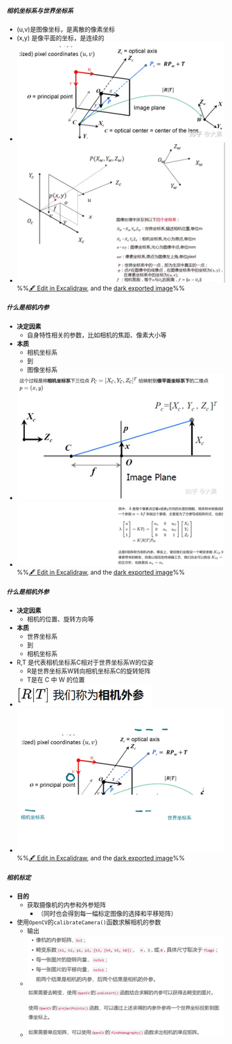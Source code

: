 ##### 相机坐标系与世界坐标系
- (u,v)是图像坐标，是离散的像素坐标
- (x,y) 是像平面的坐标，是连续的
- ![](attachments/%E7%9B%B8%E6%9C%BA%E5%86%85%E5%8F%82%E4%B8%8E%E5%A4%96%E5%8F%82,%E7%9B%B8%E6%9C%BA%E6%A0%87%E5%AE%9A%202023-01-04%2015.22.08.excalidraw.svg)
- ![](attachments/Pasted%20image%2020230104154129.png)
%%[🖋 Edit in Excalidraw](attachments/%E7%9B%B8%E6%9C%BA%E5%86%85%E5%8F%82%E4%B8%8E%E5%A4%96%E5%8F%82,%E7%9B%B8%E6%9C%BA%E6%A0%87%E5%AE%9A%202023-01-04%2015.22.08.excalidraw.md), and the [dark exported image](attachments/%E7%9B%B8%E6%9C%BA%E5%86%85%E5%8F%82%E4%B8%8E%E5%A4%96%E5%8F%82,%E7%9B%B8%E6%9C%BA%E6%A0%87%E5%AE%9A%202023-01-04%2015.22.08.excalidraw.dark.svg)%%
##### 什么是相机内参
- **决定因素**
	- 自身特性相关的参数，比如相机的焦距、像素大小等
- **本质**
	- 相机坐标系
	- 到
	- 图像坐标系
- ![](attachments/Pasted%20image%2020230104152857.png)
- ![](attachments/%E7%9B%B8%E6%9C%BA%E5%86%85%E5%8F%82%E4%B8%8E%E5%A4%96%E5%8F%82,%E7%9B%B8%E6%9C%BA%E6%A0%87%E5%AE%9A%202023-01-04%2015.31.15.excalidraw.svg)
%%[🖋 Edit in Excalidraw](attachments/%E7%9B%B8%E6%9C%BA%E5%86%85%E5%8F%82%E4%B8%8E%E5%A4%96%E5%8F%82,%E7%9B%B8%E6%9C%BA%E6%A0%87%E5%AE%9A%202023-01-04%2015.31.15.excalidraw.md), and the [dark exported image](attachments/%E7%9B%B8%E6%9C%BA%E5%86%85%E5%8F%82%E4%B8%8E%E5%A4%96%E5%8F%82,%E7%9B%B8%E6%9C%BA%E6%A0%87%E5%AE%9A%202023-01-04%2015.31.15.excalidraw.dark.svg)%%
##### 什么是相机外参
- **决定因素**
	- 相机的位置、旋转方向等
- **本质**
	- 世界坐标系
	- 到
	- 相机坐标系
- R,T 是代表相机坐标系C相对于世界坐标系W的位姿
	- R是世界坐标系W转向相机坐标系C的旋转矩阵
	- T是在 C 中 W 的位置
- ![](attachments/Pasted%20image%2020230104153346.png)
- ![](attachments/%E7%9B%B8%E6%9C%BA%E5%86%85%E5%8F%82%E4%B8%8E%E5%A4%96%E5%8F%82,%E7%9B%B8%E6%9C%BA%E6%A0%87%E5%AE%9A%202023-01-04%2015.34.19.excalidraw.svg)
%%[🖋 Edit in Excalidraw](attachments/%E7%9B%B8%E6%9C%BA%E5%86%85%E5%8F%82%E4%B8%8E%E5%A4%96%E5%8F%82,%E7%9B%B8%E6%9C%BA%E6%A0%87%E5%AE%9A%202023-01-04%2015.34.19.excalidraw.md), and the [dark exported image](attachments/%E7%9B%B8%E6%9C%BA%E5%86%85%E5%8F%82%E4%B8%8E%E5%A4%96%E5%8F%82,%E7%9B%B8%E6%9C%BA%E6%A0%87%E5%AE%9A%202023-01-04%2015.34.19.excalidraw.dark.svg)%%
##### 相机标定
- **目的**
	- 获取摄像机的内参和外参矩阵
		- （同时也会得到每一幅标定图像的选择和平移矩阵）
- 使用`OpenCV`的`calibrateCamera()`函数求解相机的参数
	- 输出
	- ![](attachments/Pasted%20image%2020230104155239.png)
	- ![](attachments/Pasted%20image%2020230104155307.png)
